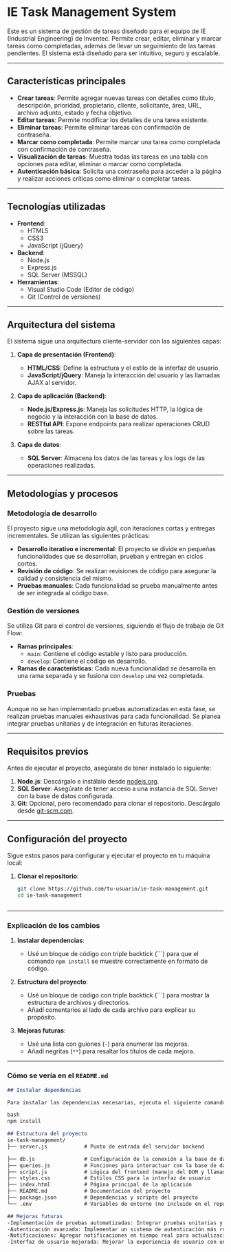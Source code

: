 # IE Task Management System

Este es un sistema de gestión de tareas diseñado para el equipo de IE (Industrial Engineering) de Inventec. Permite crear, editar, eliminar y marcar tareas como completadas, además de llevar un seguimiento de las tareas pendientes. El sistema está diseñado para ser intuitivo, seguro y escalable.

---

## Características principales

- **Crear tareas**: Permite agregar nuevas tareas con detalles como título, descripción, prioridad, propietario, cliente, solicitante, área, URL, archivo adjunto, estado y fecha objetivo.
- **Editar tareas**: Permite modificar los detalles de una tarea existente.
- **Eliminar tareas**: Permite eliminar tareas con confirmación de contraseña.
- **Marcar como completada**: Permite marcar una tarea como completada con confirmación de contraseña.
- **Visualización de tareas**: Muestra todas las tareas en una tabla con opciones para editar, eliminar o marcar como completada.
- **Autenticación básica**: Solicita una contraseña para acceder a la página y realizar acciones críticas como eliminar o completar tareas.

---

## Tecnologías utilizadas

- **Frontend**:
  - HTML5
  - CSS3
  - JavaScript (jQuery)
- **Backend**:
  - Node.js
  - Express.js
  - SQL Server (MSSQL)
- **Herramientas**:
  - Visual Studio Code (Editor de código)
  - Git (Control de versiones)

---

## Arquitectura del sistema

El sistema sigue una arquitectura cliente-servidor con las siguientes capas:

1. **Capa de presentación (Frontend)**:
   - **HTML/CSS**: Define la estructura y el estilo de la interfaz de usuario.
   - **JavaScript/jQuery**: Maneja la interacción del usuario y las llamadas AJAX al servidor.

2. **Capa de aplicación (Backend)**:
   - **Node.js/Express.js**: Maneja las solicitudes HTTP, la lógica de negocio y la interacción con la base de datos.
   - **RESTful API**: Expone endpoints para realizar operaciones CRUD sobre las tareas.

3. **Capa de datos**:
   - **SQL Server**: Almacena los datos de las tareas y los logs de las operaciones realizadas.

---

## Metodologías y procesos

### Metodología de desarrollo
El proyecto sigue una metodología ágil, con iteraciones cortas y entregas incrementales. Se utilizan las siguientes prácticas:

- **Desarrollo iterativo e incremental**: El proyecto se divide en pequeñas funcionalidades que se desarrollan, prueban y entregan en ciclos cortos.
- **Revisión de código**: Se realizan revisiones de código para asegurar la calidad y consistencia del mismo.
- **Pruebas manuales**: Cada funcionalidad se prueba manualmente antes de ser integrada al código base.

### Gestión de versiones
Se utiliza Git para el control de versiones, siguiendo el flujo de trabajo de Git Flow:

- **Ramas principales**:
  - `main`: Contiene el código estable y listo para producción.
  - `develop`: Contiene el código en desarrollo.
- **Ramas de características**: Cada nueva funcionalidad se desarrolla en una rama separada y se fusiona con `develop` una vez completada.

### Pruebas
Aunque no se han implementado pruebas automatizadas en esta fase, se realizan pruebas manuales exhaustivas para cada funcionalidad. Se planea integrar pruebas unitarias y de integración en futuras iteraciones.

---

## Requisitos previos

Antes de ejecutar el proyecto, asegúrate de tener instalado lo siguiente:

1. **Node.js**: Descárgalo e instálalo desde [nodejs.org](https://nodejs.org/).
2. **SQL Server**: Asegúrate de tener acceso a una instancia de SQL Server con la base de datos configurada.
3. **Git**: Opcional, pero recomendado para clonar el repositorio. Descárgalo desde [git-scm.com](https://git-scm.com/).

---

## Configuración del proyecto

Sigue estos pasos para configurar y ejecutar el proyecto en tu máquina local:

1. **Clonar el repositorio**:
   ```bash
   git clone https://github.com/tu-usuario/ie-task-management.git
   cd ie-task-management



---

### **Explicación de los cambios**

1. **Instalar dependencias**:
   - Usé un bloque de código con triple backtick (```) para que el comando `npm install` se muestre correctamente en formato de código.

2. **Estructura del proyecto**:
   - Usé un bloque de código con triple backtick (```) para mostrar la estructura de archivos y directorios.
   - Añadí comentarios al lado de cada archivo para explicar su propósito.

3. **Mejoras futuras**:
   - Usé una lista con guiones (`-`) para enumerar las mejoras.
   - Añadí negritas (`**`) para resaltar los títulos de cada mejora.

---

### **Cómo se vería en el `README.md`**

```markdown
## Instalar dependencias

Para instalar las dependencias necesarias, ejecuta el siguiente comando en la raíz del proyecto:

bash
npm install

## Estructura del proyecto
ie-task-management/
├── server.js            # Punto de entrada del servidor backend

├── db.js                # Configuración de la conexión a la base de datos
├── queries.js           # Funciones para interactuar con la base de datos
├── script.js            # Lógica del frontend (manejo del DOM y llamadas AJAX)
├── styles.css           # Estilos CSS para la interfaz de usuario
├── index.html           # Página principal de la aplicación
├── README.md            # Documentación del proyecto
├── package.json         # Dependencias y scripts del proyecto
└── .env                 # Variables de entorno (no incluido en el repositorio)

## Mejoras futuras
-Implementación de pruebas automatizadas: Integrar pruebas unitarias y de integración para asegurar la calidad del código.
-Autenticación avanzada: Implementar un sistema de autenticación más robusto, como OAuth o JWT.
-Notificaciones: Agregar notificaciones en tiempo real para actualizaciones de tareas.
-Interfaz de usuario mejorada: Mejorar la experiencia de usuario con una interfaz más moderna y responsive.